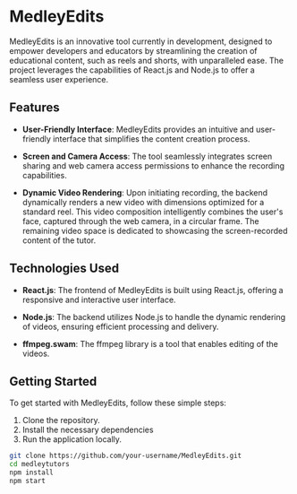 # MedleyEdits

MedleyEdits is an innovative tool currently in development, designed to empower developers and educators by streamlining the creation of educational content, such as reels and shorts, with unparalleled ease. The project leverages the capabilities of React.js and Node.js to offer a seamless user experience.

## Features

- **User-Friendly Interface**: MedleyEdits provides an intuitive and user-friendly interface that simplifies the content creation process.

- **Screen and Camera Access**: The tool seamlessly integrates screen sharing and web camera access permissions to enhance the recording capabilities.

- **Dynamic Video Rendering**: Upon initiating recording, the backend dynamically renders a new video with dimensions optimized for a standard reel. This video composition intelligently combines the user's face, captured through the web camera, in a circular frame. The remaining video space is dedicated to showcasing the screen-recorded content of the tutor.

## Technologies Used

- **React.js**: The frontend of MedleyEdits is built using React.js, offering a responsive and interactive user interface.

- **Node.js**: The backend utilizes Node.js to handle the dynamic rendering of videos, ensuring efficient processing and delivery.

- **ffmpeg.swam**: The ffmpeg library is a tool that enables editing of the videos.

## Getting Started

To get started with MedleyEdits, follow these simple steps:

1. Clone the repository.
2. Install the necessary dependencies
3. Run the application locally.

```bash
git clone https://github.com/your-username/MedleyEdits.git
cd medleytutors
npm install
npm start
